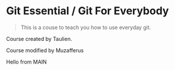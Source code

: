 # Git Essential / Git For Everybody

> This is a couse to teach you how to use everyday git.

Course created by Taulien.

Course modified by Muzafferus

Hello from MAIN
